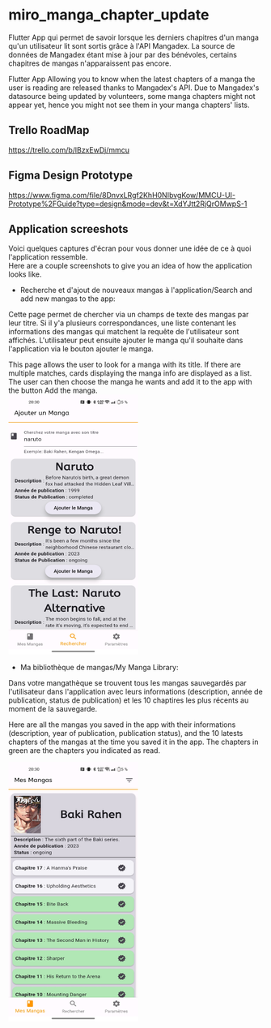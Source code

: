 # miro_manga_chapter_update

Flutter App qui permet de savoir lorsque les derniers chapitres d'un manga qu'un utilisateur lit sont sortis grâce à l'API Mangadex. La source de données de Mangadex étant mise à jour par des bénévoles, certains chapitres de mangas n'apparaissent pas encore.

Flutter App Allowing you to know when the latest chapters of a manga the user is reading are released thanks to Mangadex's API. Due to Mangadex's datasource being updated by volunteers, some manga chapters might not appear yet, hence you might not see them in your manga chapters' lists.

## Trello RoadMap

https://trello.com/b/lBzxEwDj/mmcu

## Figma Design Prototype

https://www.figma.com/file/8DnvxLRgf2KhH0NIbvgKow/MMCU-UI-Prototype%2FGuide?type=design&mode=dev&t=XdYJtt2RjQrOMwpS-1


## Application screeshots

Voici quelques captures d'écran pour vous donner une idée de ce à quoi l'application ressemble.<br>
Here are a couple screenshots to give you an idea of how the application looks like. 

- Recherche et d'ajout de nouveaux mangas à l'application/Search and add new mangas to the app:

Cette page permet de chercher via un champs de texte des mangas par leur titre. Si il y'a plusieurs correspondances, une liste contenant les informations des mangas qui matchent la requête de l'utilisateur sont affichés. L'utilisateur peut ensuite ajouter le manga qu'il souhaite dans l'application via le bouton ajouter le manga.<br>

This page allows the user to look for a manga with its title. If there are multiple matches, cards displaying the manga info are displayed as a list. The user can then choose the manga he wants and add it to the app with the button Add the manga.<br>
<img src="assets/screenshots/add_manga.jpg" width="256" height="512"/>

- Ma bibliothèque de mangas/My Manga Library:

Dans votre mangathèque se trouvent tous les mangas sauvegardés par l'utilisateur dans l'application avec leurs informations (description, année de publication, status de publication) et les 10 chaptires les plus récents au moment de la sauvegarde. <br>

Here are all the mangas you saved in the app with their informations (description, year of publication, publication status), and the 10 latests chapters
of the mangas at the time you saved it in the app. The chapters in green are the chapters you indicated as read.

<img src="assets/screenshots/my_mangas.jpg" width="256" height="512"/>

